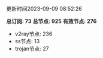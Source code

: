 更新时间2023-09-09 08:52:26

**总订阅: 73**
**总节点: 925**
**有效节点: 276**
- v2ray节点: 236
- ss节点: 13
- trojan节点: 27
